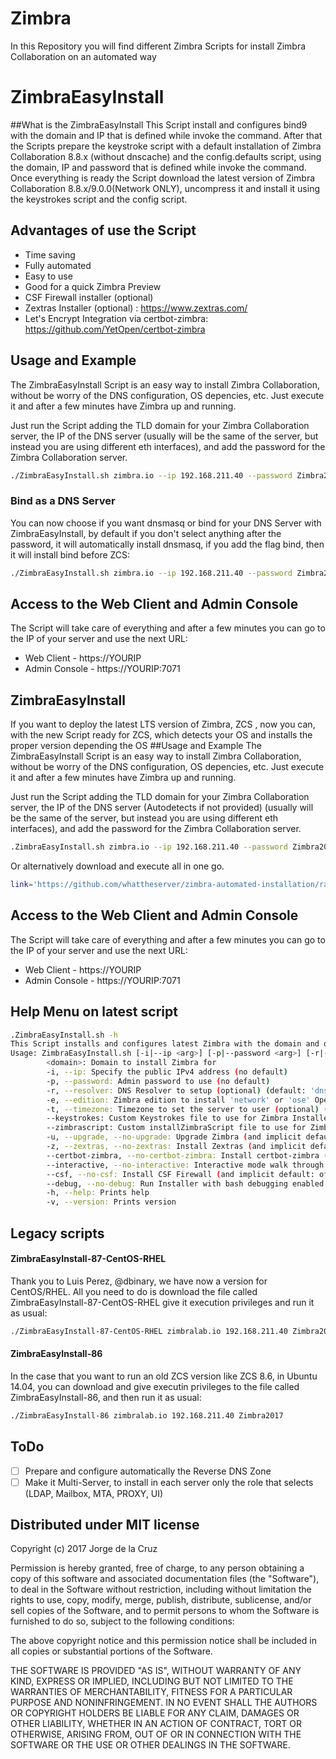 # Zimbra
In this Repository you will find different Zimbra Scripts for install Zimbra Collaboration on an automated way

# ZimbraEasyInstall
##What is the ZimbraEasyInstall
This Script install and configures bind9 with the domain and IP that is defined while invoke the command. After that the Scripts prepare the keystroke script with a default installation of Zimbra Collaboration 8.8.x (without dnscache) and the config.defaults script, using the domain, IP and password that is defined while invoke the command. Once everything is ready the Script download the latest version of Zimbra Collaboration 8.8.x/9.0.0(Network ONLY), uncompress it and install it using the keystrokes script and the config script.

## Advantages of use the Script
 * Time saving
 * Fully automated
 * Easy to use
 * Good for a quick Zimbra Preview
 * CSF Firewall installer (optional)
 * Zextras Installer (optional) : https://www.zextras.com/
 * Let's Encrypt Integration via certbot-zimbra: https://github.com/YetOpen/certbot-zimbra

## Usage and Example
The ZimbraEasyInstall Script is an easy way to install Zimbra Collaboration, without be worry of the DNS configuration, OS depencies, etc. Just execute it and after a few minutes have Zimbra up and running.

Just run the Script adding the TLD domain for your Zimbra Collaboration server, the IP of the DNS server (usually will be the same of the server, but instead you are using different eth interfaces), and add the password for the Zimbra Collaboration server.
```bash
./ZimbraEasyInstall.sh zimbra.io --ip 192.168.211.40 --password Zimbra2017
```
### Bind as a DNS Server ###
You can now choose if you want dnsmasq or bind for your DNS Server with ZimbraEasyInstall, by default if you don't select anything after the password, it will automatically install dnsmasq, if you add the flag bind, then it will install bind before ZCS:
```bash
./ZimbraEasyInstall.sh zimbra.io --ip 192.168.211.40 --password Zimbra2017 --resolver bind
```
## Access to the Web Client and Admin Console
The Script will take care of everything and after a few minutes you can go to the IP of your server and use the next URL:
 * Web Client - https://YOURIP
 * Admin Console - https://YOURIP:7071

## ZimbraEasyInstall
If you want to deploy the latest LTS version of Zimbra, ZCS , now you can, with the new Script ready for ZCS, which detects your OS and installs the proper version depending the OS
##Usage and Example
The ZimbraEasyInstall Script is an easy way to install Zimbra Collaboration, without be worry of the DNS configuration, OS depencies, etc. Just execute it and after a few minutes have Zimbra up and running.

Just run the Script adding the TLD domain for your Zimbra Collaboration server, the IP of the DNS server (Autodetects if not provided) (usually will be the same of the server, but instead you are using different eth interfaces), and add the password for the Zimbra Collaboration server.
```bash
.ZimbraEasyInstall.sh zimbra.io --ip 192.168.211.40 --password Zimbra2017
```

Or alternatively download and execute all in one go.
```bash
link='https://github.com/whattheserver/zimbra-automated-installation/raw/master/ZimbraEasyInstall.sh'; bash <(curl -s ${link} || wget -qO - ${link}) zimbra.io --ip 192.168.211.40 --password Zimbra2017 

```

## Access to the Web Client and Admin Console
The Script will take care of everything and after a few minutes you can go to the IP of your server and use the next URL:
 * Web Client - https://YOURIP
 * Admin Console - https://YOURIP:7071

## Help Menu on latest script
```bash
.ZimbraEasyInstall.sh -h
This Script installs and configures latest Zimbra with the domain and optionally provided ip,password,resolvers that are provided
Usage: ZimbraEasyInstall.sh [-i|--ip <arg>] [-p|--password <arg>] [-r|--resolver <arg>] [-e|--edition <arg>] [-t|--timezone <arg>] [--keystrokes <arg>] [--zimbrascript <arg>] [-u|--(no-)upgrade] [-z|--(no-)zextras] [--(no-)certbot-zimbra] [--(no-)interactive] [--(no-)csf] [--(no-)debug] [-h|--help] [-v|--version] <domain>
        <domain>: Domain to install Zimbra for
        -i, --ip: Specify the public IPv4 address (no default)
        -p, --password: Admin password to use (no default)
        -r, --resolver: DNS Resolver to setup (optional) (default: 'dnsmasq')
        -e, --edition: Zimbra edition to install 'network' or 'ose' Open Source Edition (optional) (default: 'ose')
        -t, --timezone: Timezone to set the server to user (optional) (default: 'UTC')
        --keystrokes: Custom Keystrokes file to use for Zimbra Installer (optional) (no default)
        --zimbrascript: Custom installZimbraScript file to use for Zimbra Installer (optional) (no default)
        -u, --upgrade, --no-upgrade: Upgrade Zimbra (and implicit default: off) (off by default)
        -z, --zextras, --no-zextras: Install Zextras (and implicit default: off) (off by default)
        --certbot-zimbra, --no-certbot-zimbra: Install certbot-zimbra (and implicit default: off) (off by default)
        --interactive, --no-interactive: Interactive mode walk through just the installations settings part interactively (and implicit default: off) (off by default)
        --csf, --no-csf: Install CSF Firewall (and implicit default: off) (off by default)
        --debug, --no-debug: Run Installer with bash debugging enabled (and implicit default: off) (off by default)
        -h, --help: Prints help
        -v, --version: Prints version
```

## Legacy scripts
#### ZimbraEasyInstall-87-CentOS-RHEL
Thank you to Luis Perez, @dbinary, we have now a version for CentOS/RHEL. All you need to do is download the file called ZimbraEasyInstall-87-CentOS-RHEL give it execution privileges and run it as usual:
```bash
./ZimbraEasyInstall-87-CentOS-RHEL zimbralab.io 192.168.211.40 Zimbra2017
```
####  ZimbraEasyInstall-86
In the case that you want to run an old ZCS version like ZCS 8.6, in Ubuntu 14.04, you can download and give executin privileges to the file called ZimbraEasyInstall-86, and then run it as usual:
```bash
./ZimbraEasyInstall-86 zimbralab.io 192.168.211.40 Zimbra2017
```

## ToDo
- [ ] Prepare and configure automatically the Reverse DNS Zone
- [ ] Make it Multi-Server, to install in each server only the role that selects (LDAP, Mailbox, MTA, PROXY, UI)

## Distributed under MIT license
Copyright (c) 2017 Jorge de la Cruz

Permission is hereby granted, free of charge, to any person obtaining a copy of this software and associated documentation files (the "Software"), to deal in the Software without restriction, including without limitation the rights to use, copy, modify, merge, publish, distribute, sublicense, and/or sell copies of the Software, and to permit persons to whom the Software is furnished to do so, subject to the following conditions:

The above copyright notice and this permission notice shall be included in all copies or substantial portions of the Software.

THE SOFTWARE IS PROVIDED "AS IS", WITHOUT WARRANTY OF ANY KIND, EXPRESS OR IMPLIED, INCLUDING BUT NOT LIMITED TO THE WARRANTIES OF MERCHANTABILITY, FITNESS FOR A PARTICULAR PURPOSE AND NONINFRINGEMENT. IN NO EVENT SHALL THE AUTHORS OR COPYRIGHT HOLDERS BE LIABLE FOR ANY CLAIM, DAMAGES OR OTHER LIABILITY, WHETHER IN AN ACTION OF CONTRACT, TORT OR OTHERWISE, ARISING FROM, OUT OF OR IN CONNECTION WITH THE SOFTWARE OR THE USE OR OTHER DEALINGS IN THE SOFTWARE.
